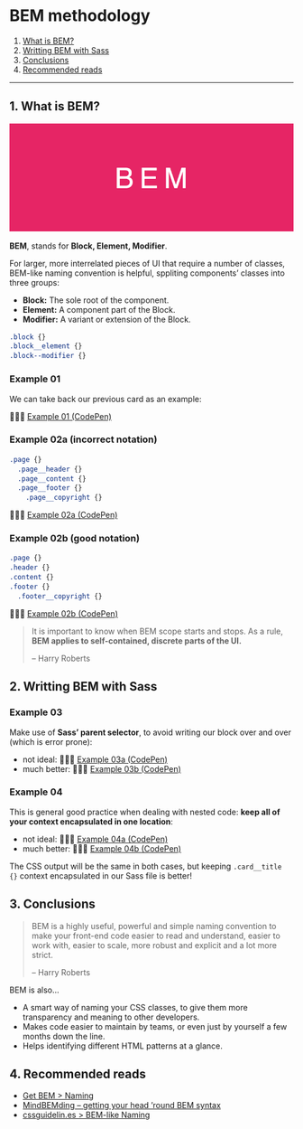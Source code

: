 # BEM methodology

1. [What is BEM?](#1-what-is-bem)
2. [Writting BEM with Sass](#2-writting-bem-with-sass)
3. [Conclusions](#3-conclusions)
4. [Recommended reads](#4-recommended-reads)

---

## 1. What is BEM?

<img src="./img/bem.png" alt="BEM" />

**BEM**, stands for **Block, Element, Modifier**.

For larger, more interrelated pieces of UI that require a number of classes, BEM-like naming convention is helpful, sppliting components’ classes into three groups:

- **Block:** The sole root of the component.
- **Element:** A component part of the Block.
- **Modifier:** A variant or extension of the Block.

<!--prettier-ignore-->
```scss
.block {}
.block__element {}
.block--modifier {}
```

### Example 01

We can take back our previous card as an example:

👨🏻‍💻 [Example 01 (CodePen)](https://codepen.io/nadalsol/pen/vYypRgp)

### Example 02a (incorrect notation)

<!--prettier-ignore-->
```scss
.page {}
  .page__header {}
  .page__content {}
  .page__footer {}
    .page__copyright {}
```

👨🏻‍💻 [Example 02a (CodePen)](https://codepen.io/nadalsol/pen/bGBavZX)

### Example 02b (good notation)

<!--prettier-ignore-->
```scss
.page {}
.header {}
.content {}
.footer {}
  .footer__copyright {}
```

👨🏻‍💻 [Example 02b (CodePen)](https://codepen.io/nadalsol/pen/XWNVqgV)

> It is important to know when BEM scope starts and stops. As a rule, **BEM applies to self-contained, discrete parts of the UI.**
>
> – Harry Roberts

## 2. Writting BEM with Sass

### Example 03

Make use of **Sass’ parent selector**, to avoid writing our block over and over (which is error prone):

- not ideal: 👨🏻‍💻 [Example 03a (CodePen)](https://codepen.io/nadalsol/pen/RwoxyLz)
- much better: 👨🏻‍💻 [Example 03b (CodePen)](https://codepen.io/nadalsol/pen/zYopjVm)

### Example 04

This is general good practice when dealing with nested code: **keep all of your context encapsulated in one location**:

- not ideal: 👨🏻‍💻 [Example 04a (CodePen)](https://codepen.io/nadalsol/pen/yLVpEej)
- much better: 👨🏻‍💻 [Example 04b (CodePen)](https://codepen.io/nadalsol/pen/XWNVYXy)

The CSS output will be the same in both cases, but keeping `.card__title {}` context encapsulated in our Sass file is better!

## 3. Conclusions

> BEM is a highly useful, powerful and simple naming convention to make your front-end code easier to read and understand, easier to work with, easier to scale, more robust and explicit and a lot more strict.
>
> – Harry Roberts

BEM is also…

- A smart way of naming your CSS classes, to give them more transparency and meaning to other developers.
- Makes code easier to maintain by teams, or even just by yourself a few months down the line.
- Helps identifying different HTML patterns at a glance.

## 4. Recommended reads

- [Get BEM > Naming](http://getbem.com/naming/)
- [MindBEMding – getting your head ’round BEM syntax](https://csswizardry.com/2013/01/mindbemding-getting-your-head-round-bem-syntax/)
- [cssguidelin.es > BEM-like Naming](https://cssguidelin.es/#bem-like-naming)

